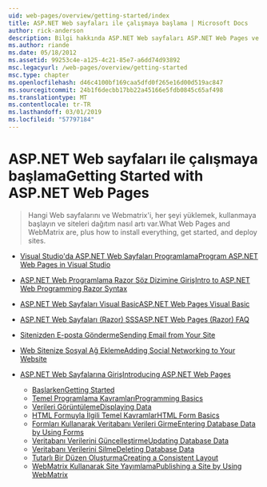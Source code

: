 ```yaml
---
uid: web-pages/overview/getting-started/index
title: ASP.NET Web sayfaları ile çalışmaya başlama | Microsoft Docs
author: rick-anderson
description: Bilgi hakkında ASP.NET Web sayfaları ASP.NET Web Pages ve yeni Razor sözdizimi sunucu kodunu HTML t ile birleştirmek için hızlı, ulaşılabilir ve hafif bir yol sağlayın...
ms.author: riande
ms.date: 05/18/2012
ms.assetid: 99253c4e-a125-4c21-85e7-a6dd74d93892
msc.legacyurl: /web-pages/overview/getting-started
msc.type: chapter
ms.openlocfilehash: d46c4100bf169caa5dfd0f265e16d00d519ac847
ms.sourcegitcommit: 24b1f6decbb17bb22a45166e5fdb0845c65af498
ms.translationtype: MT
ms.contentlocale: tr-TR
ms.lasthandoff: 03/01/2019
ms.locfileid: "57797184"
---
```

<a name="getting-started-with-aspnet-web-pages"></a><span data-ttu-id="69d14-103">ASP.NET Web sayfaları ile çalışmaya başlama</span><span class="sxs-lookup"><span data-stu-id="69d14-103">Getting Started with ASP.NET Web Pages</span></span>
====================
> <span data-ttu-id="69d14-104">Hangi Web sayfalarını ve Webmatrix'i, her şeyi yüklemek, kullanmaya başlayın ve siteleri dağıtım nasıl artı var.</span><span class="sxs-lookup"><span data-stu-id="69d14-104">What Web Pages and WebMatrix are, plus how to install everything, get started, and deploy sites.</span></span>


- [<span data-ttu-id="69d14-105">Visual Studio'da ASP.NET Web Sayfaları Programlama</span><span class="sxs-lookup"><span data-stu-id="69d14-105">Program ASP.NET Web Pages in Visual Studio</span></span>](program-asp-net-web-pages-in-visual-studio.md)
- [<span data-ttu-id="69d14-106">ASP.NET Web Programlama Razor Söz Dizimine Giriş</span><span class="sxs-lookup"><span data-stu-id="69d14-106">Intro to ASP.NET Web Programming Razor Syntax</span></span>](introducing-razor-syntax-c.md)
- [<span data-ttu-id="69d14-107">ASP.NET Web Sayfaları Visual Basic</span><span class="sxs-lookup"><span data-stu-id="69d14-107">ASP.NET Web Pages Visual Basic</span></span>](introducing-razor-syntax-vb.md)
- [<span data-ttu-id="69d14-108">ASP.NET Web Sayfaları (Razor) SSS</span><span class="sxs-lookup"><span data-stu-id="69d14-108">ASP.NET Web Pages (Razor) FAQ</span></span>](aspnet-web-pages-razor-faq.md)
- [<span data-ttu-id="69d14-109">Sitenizden E-posta Gönderme</span><span class="sxs-lookup"><span data-stu-id="69d14-109">Sending Email from Your Site</span></span>](11-adding-email-to-your-web-site.md)
- [<span data-ttu-id="69d14-110">Web Sitenize Sosyal Ağ Ekleme</span><span class="sxs-lookup"><span data-stu-id="69d14-110">Adding Social Networking to Your Website</span></span>](13-adding-social-networking-to-your-web-site.md)
- [<span data-ttu-id="69d14-111">ASP.NET Web Sayfalarına Giriş</span><span class="sxs-lookup"><span data-stu-id="69d14-111">Introducing ASP.NET Web Pages</span></span>](introducing-aspnet-web-pages-2/index.md)

    - [<span data-ttu-id="69d14-112">Başlarken</span><span class="sxs-lookup"><span data-stu-id="69d14-112">Getting Started</span></span>](introducing-aspnet-web-pages-2/getting-started.md)
    - [<span data-ttu-id="69d14-113">Temel Programlama Kavramları</span><span class="sxs-lookup"><span data-stu-id="69d14-113">Programming Basics</span></span>](introducing-aspnet-web-pages-2/intro-to-web-pages-programming.md)
    - [<span data-ttu-id="69d14-114">Verileri Görüntüleme</span><span class="sxs-lookup"><span data-stu-id="69d14-114">Displaying Data</span></span>](introducing-aspnet-web-pages-2/displaying-data.md)
    - [<span data-ttu-id="69d14-115">HTML Formuyla İlgili Temel Kavramlar</span><span class="sxs-lookup"><span data-stu-id="69d14-115">HTML Form Basics</span></span>](introducing-aspnet-web-pages-2/form-basics.md)
    - [<span data-ttu-id="69d14-116">Formları Kullanarak Veritabanı Verileri Girme</span><span class="sxs-lookup"><span data-stu-id="69d14-116">Entering Database Data by Using Forms</span></span>](introducing-aspnet-web-pages-2/entering-data.md)
    - [<span data-ttu-id="69d14-117">Veritabanı Verilerini Güncelleştirme</span><span class="sxs-lookup"><span data-stu-id="69d14-117">Updating Database Data</span></span>](introducing-aspnet-web-pages-2/updating-data.md)
    - [<span data-ttu-id="69d14-118">Veritabanı Verilerini Silme</span><span class="sxs-lookup"><span data-stu-id="69d14-118">Deleting Database Data</span></span>](introducing-aspnet-web-pages-2/deleting-data.md)
    - [<span data-ttu-id="69d14-119">Tutarlı Bir Düzen Oluşturma</span><span class="sxs-lookup"><span data-stu-id="69d14-119">Creating a Consistent Layout</span></span>](introducing-aspnet-web-pages-2/layouts.md)
    - [<span data-ttu-id="69d14-120">WebMatrix Kullanarak Site Yayımlama</span><span class="sxs-lookup"><span data-stu-id="69d14-120">Publishing a Site by Using WebMatrix</span></span>](introducing-aspnet-web-pages-2/publishing.md)
